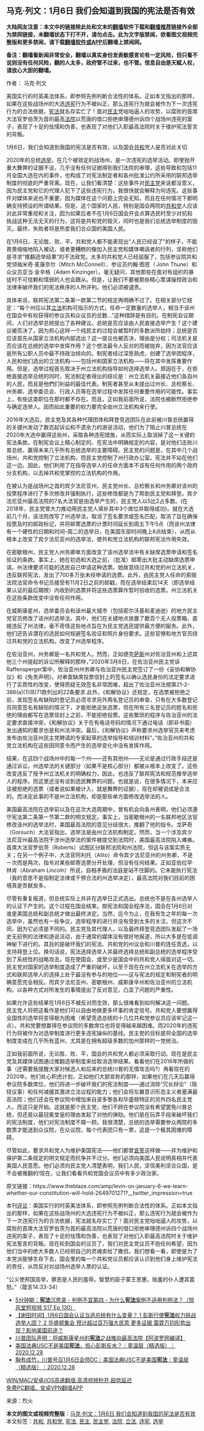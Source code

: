 <h2>马克·列文：1月6日 我们会知道到我国的宪法是否有效</h2> <p class="notice"><b>大陆网友注意：本文中的链接除此处和文末的<a href="https://github.com/bannedbook/fanqiang" >翻墙</a>软件下载和<a href="https://github.com/killgcd/justmysocks/blob/master/README.md">翻墙推荐</a>链接外全部为禁网链接，未翻墙状态下打不开，请勿点击。此为文字版禁闻，欲看图文视频完整版和更多禁闻，请下载<a href="https://github.com/bannedbook/fanqiang">翻墙软件或APP</a>后翻墙上禁闻网。</p><p>备注：翻墙看新闻非常安全，翻墙以真实身份发表敏感言论有一定风险，但只看不说则没有任何风险，翻的人太多，政府管不过来，也不管。信息自由是天赋人权，请放心大胆的翻墙。</b></p>  <div class="entry"> <p>作者： 马克·列文</p> <p id="summary">美国实行的时英美法体系，即参照先例判断合法性的体系。正如本文指出的那样，如果在这些战场州的大选<a href="https://www.bannedbook.org/bnews/tag/%E8%BF%9D%E5%AE%AA/" class="st_tag internal_tag" rel="tag" title="标签 违宪 下的日志">违宪</a>行为不被纠正，那么违宪行为就会被作为下一次违宪行为的合法依据，<a href="https://www.bannedbook.org/bnews/tag/%e5%ae%aa%e6%b3%95/" class="st_tag internal_tag" rel="tag" title="标签 宪法 下的日志">宪法</a>就名存实亡了！面对<a href="https://www.bannedbook.org/bnews/tag/%e6%b0%91%e4%b8%bb/" class="st_tag internal_tag" rel="tag" title="标签 民主 下的日志">民主</a>党咄咄逼人的攻势，以腐败的首席大法官罗伯茨为首的最高<a href="https://www.bannedbook.org/bnews/tag/%e6%b3%95%e9%99%a2/" class="st_tag internal_tag" rel="tag" title="标签 法院 下的日志">法院</a>以荒唐的借口拒绝审理德州诉四个战场州违宪的案子，表现了十足的怯懦和伪善，也表现了对他们入职最高法院时关于维护宪法誓言的背叛。</p> <p>1月6日，我们会知道到我国的宪法是否有效，以及国会<a href="https://www.bannedbook.org/bnews/tag/%E5%85%B1%E5%92%8C/" class="st_tag internal_tag" rel="tag" title="标签 共和 下的日志">共和</a>党人是否对此关切</p> <p>2020年的总统<a href="https://www.bannedbook.org/bnews/tag/%e9%80%89%e4%b8%be/" class="st_tag internal_tag" rel="tag" title="标签 选举 下的日志">选举</a>，在几个被锁定的战场州，是一次违宪的选举活动。即使抛开重大舞弊的证据不谈，几乎没有任何证据得到我们法院的审理，这些导致和包括11月全国大选在内的事件，也构成了对宪法制定者和各州批准公约所采用的联邦选举制度的彻底的严重背离。现在，让我们看清楚：这些事件对<a href="https://www.bannedbook.org/bnews/tag/%e6%b0%91%e4%b8%bb%e5%85%9a/" class="st_tag internal_tag" rel="tag" title="标签 民主党 下的日志">民主党</a>来说都没意义，因为民主党和它的代理人犯下了这些违宪行为，我很快就会解释为何违宪。这些事件对媒体来说也不重要，因为媒体在这个问题上完全无知，而且在任何情况下都明确支持预设的所谓结果。但是，这个国家的人民，特别是国会两院的<a href="https://www.bannedbook.org/bnews/tag/%e5%85%b1%e5%92%8c%e5%85%9a/" class="st_tag internal_tag" rel="tag" title="标签 共和党 下的日志">共和党</a>人应该对此非常重视和关注，因为如果后者不在1月6日国会开会点算选民时至少对抗和挑战这种无法无天的行为，这将是共和党的毁灭，同时也是我们总统选举制度的毁灭。最终，失败者将是热爱我们合众国的美国人民。</p> <p>在1月6日，无论胜、败、平，共和党人都不能表现出“人民已经说了”的样子，不能畏畏缩缩地陷入被动，或者更糟糕的像加入民主党和媒体嘲讽者的行列，坚称他们是寻求“推翻选举结果”的不法政党。太多的共和党人已经屈服了，包括参议院共和党领袖米奇·麦康奈尔（Mitch McConnell）、参议员约翰·图恩（ John Thune）和众议员亚当·金辛格（Adam Kinzinger）。毫无疑问，其他那些在面对有组织的暴徒时不可信赖和懦弱的人也会跟从。但是，让我们不要被那些精心策谋操控政治和法律来破坏我们的宪法秩序的人所评判。他们必须被谴责。</p>  <p>具体来说，联邦宪法第二条第一款第二节的规定再明确不过了。在相关部分它规定：“每个州应以其<a href="https://www.bannedbook.org/bnews/tag/%E7%AB%8B%E6%B3%95/" class="st_tag internal_tag" rel="tag" title="标签 立法 下的日志">立法</a>机构可指示的方式，任命一定数量的选举人，相当于该州在国会中有权获得的参议员和众议员的总数…”这种措辞是有目的。在制宪会议期间，人们对选举总统提出了各种建议。总统是否应该由人民直接选举产生？这个建议被否决了，因为担心这样一个纯民主的过程会被暂时的多数派所劫持；总统是否应该首先从国家立法机构内部选出？这一提议也被否决，理由是分权；司法机关是否应该在总统的选举中发挥作用？这个想法最令人反对的而被抛弃，因为法官应该是所有公职人员中最不持政治倾向的。制宪者经过深思熟虑，创建了选举团程序，人民和他们选出的立法机构——包括州和国家立法机构——将在其中发挥重要作用。但是，选举过程首先取决于州立法机构指导如何选择选举人。原因在于，在拒绝直接选举总统的同时，宪法制定者得出的结论是：州立法机关最接近他们各自州的人民，而且是他們们利益的最佳代表。制宪者甚至从未提出过州长、总检察长、州务卿、选举委员会、行政人员等在选举过程中发挥任何重要作用的可能性。事实上，有些这类职位在那时都不存在。而且，正如我前面所说，法院也被断然拒绝参与确定选举人。因而如此重要的权力要完全由州立法机构来行使。</p> <p>2016年大选后，民主党及其各种代理团体和拜登竞选团队在此前被川普总统赢得的关键州发动了数百起诉讼和不遗余力的游说活动，他们为了阻止川普总统在2020年大选中赢得这些州，采取各种违宪措施，从而实际上取消掉了这一关键的宪法条款。在制宪会议上精心制定的、在宪法中明确规定的内容，是对他们击败川普总统、赢得未来几乎所有总统选举的主要障碍。民主党的问题是，在其中几个战场州，共和党控制了立法机构，而民主党控制了州行政办公室。宪法并不站在他们这一边。因此，他们利用了在指导选举人的任命方面本不该有任何作用的两个政府分支机构，以去掉共和党掌控的立法机构的作用。</p> <p>在被认为是战场州之首的宾夕法尼亚州，民主党州长、总检察长和州务卿对该州的投票程序进行了多次修改并强制执行，这些修改都是为了帮助民主党和拜登。宾夕法尼亚州最高法院的7名大法官是由选举产生的，民主党人以5比2占多数。(在2018年，民主党曾大力推动用民主党人填补其中3个席位并取得成功)。就在大选前几个月，该法院改写了州选举法，取消了签名要求或签名匹配，取消了旨在确保投票及时的邮政标记，并将邮寄选票的计票时间延长到周五下午5点（而该州法律有一个硬性的日期和时间–周二的选举日，在美国东部时间晚上8点结束），从而从根本上改变了宾夕法尼亚州的选举法，使共和党立法机构的联邦宪法作用失效。</p> <p>在密歇根州，民主党人州务卿单方面改变了该州选举法中有关缺席选票申请和签名验证的条款。事实上，她在初选和大选之前，（批准）邮寄出大批主动缺席选票申请。州法律要求可能的选民自己申请这种选票。她故意绕过共和党的州立法机关，违反联邦宪法，发出了700多万张未经申请的选票。此外，由民主党人任命的索赔法院法官命令书记员接受有11月2日之前的邮戳，而在选举结束后14天（即选举结果认证的最后期限）内收到的选票并将这些选票算作暂时验收的选票。州立法机关在这些条款改变中没有任何作用。</p> <p>在威斯康星州，选举委员会和该州最大城市（包括密尔沃基和麦迪逊）的地方民主党官员修改了该州的选举法。其中，他们在关键地点放置了数百个无人投票箱，直接违反了州法律。毫不奇怪这些地点旨在为民主党选民提供最方便的服务。此外，他们还告诉潜在的选民如何规避签名验证和照片身份要求。这些官僚和地方官员绕过共和党的立法机构，改变了州选举程序。</p>  <p>在佐治亚州，州务卿是一名共和党人。然而，正如德克<span class='wp_keywordlink'><a href="https://www.bannedbook.org/forum5/topic42.html" title="萨斯、诚信与自救" target="_blank">萨斯</a></span>州对佐治亚州和上述其他三个州提起的诉讼所解释的那样，”2020年3月6日，在佐治亚州民主党诉Raffensperger案中，佐治亚州州务卿与佐治亚州民主党签订了一份《妥协和解协议》和《免责声明》，对审查缺席投票信封上的签名以确认选民身份的法定要求进行了实质性的改变，使得质疑无效签名非常困难，超出了佐治亚州法規第21-2-386(a)(1)(B)71款列出的22条要求.此外，《和解协议》还规定，在选票被拒绝之前，发现签名有缺陷的登记员必须寻求另外两名登记员的审查，只有在大多数登记员同意签名有缺陷的情况下，才能拒绝这张选票，但在所有三名登记员的姓名和拒绝的理由都写在选票信封上之前，不能拒绝投票。这些繁琐的程序与佐治亚州的法定要求直接冲突，《和解协议》关于在有电话号码的情况下通过电话（即非书面）发出通知的要求也是和州法冲突。最后，《和解协议》声称要求州选举官员来考虑发布由佐治亚州民主党聘请的专家起草的选举指导和培训材料”。”佐治亚州的共和党立法机构在这些因同意令而产生的选举变化中没有发挥作用。</p> <p>结果，在这四个战场州中的每一个州——还有其他州——无论是通过行政手段还是通过诉讼，州选举法的关键部分（如果不是核心部分）都被从根本上改变了。这些改变违反了授予州立法机关的明确权力，因此，也违反了联邦宪法和规范推举选举人的程序。而这里还没有谈到选民舞弊的问题。也就是说，在很多情况下，本来应该被拒绝的选票（或者说如果被计入，就是舞弊的证据），现在却被说成是合法的。而决定此事的不是州立法机构，却是那些单方面修改选举法的人。</p> <p>美国最高法院在选举前以及在这次大选周期中，曾有机会向各州表明，他们必须遵守宪法第二条第一节第二款的明文规定。事实上，当密歇根州的一名联邦地区法官修改该州的选举法时，美国最高法院的意见分歧很大，推翻了他的指令。戈萨奇（Gorsuch）大法官指出，选举法是由州立法机构制定。然而，当一个涉及宾夕法尼亚州最高法院干涉州选举法的案件被提交到法院时，美国最高法院陷入瘫痪。首席大法官罗伯茨（Roberts）试图区分联邦法院和州法院，但这与该案实质无关；在另一个例子中，大法官阿利托（Alito）命令宾夕法尼亚州的州务卿，不是一次而是两次，指令对某些邮寄选票分开处理，但没有任何结果。正如亚伯拉罕·林肯（Abraham Lincoln）所说，自相矛盾的法庭是站不住脚的。它未能执行宪法（我的意思不是指制定法律或干预合法的州选举决定），最高法院对我们目前的困境真是贡献良多。</p> <p>尽管有重复报道，但总统实际上并非在选举日正式选出。总统也不是在各州选举人的认证下产生的。这个过程在国会结束。按宪法和国会程序法，国会在1月6日对谁是美国总统和副总统才做出最终决定。当然，迄今为止，在我有生之年的每一次选举中，虽然也有一些争议，选举程序的进行并没有受到太多的关注。但这次不同，因为它必须是不同的。民主党及其代理人，以及最终拜登竞选团队发起了一场史无前例的法律和游说活动，由于通常的媒体没有很好地报道，所以大多是在低调神秘下进行的。其目的是破坏我们的宪法、共和党的州议会和川普的连任竞选，以支持拜登上位。换句话说，宪法选择选举人并最终选择总统和副总统的选举程序受到了系统性的战略攻击。现在使国会、或至少是国会中的共和党人得面对这一切。民主党对国家的选举制度造成了严重的破坏，以至于现在在州立法机关在选举的方式和联邦选举人的选择上处于最没有参与的地位——这与宪法的规定和制宪者的明确意愿完全相反。而宾夕法尼亚州、密歇根州、威斯康辛州和佐治亚州的立法机构，以各种方式对所发生的事情提出了反对意见，凸显了问题的严重性。</p> <p>如果允许这些结果在1月6日不被反对而生效，那么很难看到如何解决这一问题。民主党人将把这看作是他们可以自由地做更多坏事的肯定信号。共和党人要想赢得全国性的选举将变得极为困难（希望竞选总统的十几位共和党参议员应该牢记这一点）。共和党要想赢得在参议院的多数席位也将变得越来越困难。而2020年的违宪行为将被作为对选举制度进行更多违宪操纵的基线。民主党的目标是将全国的选举制度变成在几乎所有蓝州，尤其是在拥有超级多数的加州那样的一党统治。</p>  <p>正如我前面所说，无论胜、败、平，国会的共和党人都必须采取行动。现在是民主党及其媒体试图通过推翻选举制度来给取消选举结果。看看他们在2016年所做的事（还需要我提醒大家对候选人和后来的总统川普的无情攻击吗?）再看现在的2020年。他们处心积虑计划，正如他们大胆宣称的那样，如果他们在几天后赢得参议院多数席位，他们将进一步破坏我们的宪法制度——通过消除“冗长辩论”（阻挠议事）和任何减缓其激进立法议程的能力；他们会将左翼意识形态主义者塞满最高法院；他们还会在参议院中增加来自波多黎各和华盛顿特区的另外四名民主党人，而这只是开始。这就是那个民主党，他们不顾在参议院没有希望罢免川普总统，但还是以最冠冕堂皇的理由发起了对他的弹劾。他们是在玩弄手段来破坏我们的宪法制度，他们对宪法制度不屑一顾。我很清楚，总统的选举需要参众两院的多数票才能送到众议院，在众议院，每个代表团只有一票，这是一个极其困难的障碍。</p> <p>尽管如此，要求共和党人为维护美国宪法——他们都曾<span class='wp_keywordlink'><a href="https://www.bannedbook.org/forum5/topic17.html" title="宣誓与预言" target="_blank">宣誓</a></span>这样做——并为维护和保护第二条规定的明文规定而抗争并不过分。他们必须向美国人民说明真相并代表美国人民意愿。他们必须向民主党人清楚表明，我们人民，坚信美利坚合众国，是不会被推翻的!现在，让我们看看共和党国会议员中有多少政治家。</p> <p>原文链接：https://www.theblaze.com/amp/levin-on-january-6-we-learn-whether-our-constitution-will-hold-2649701271?__twitter_impression=true</p> <p>本刊<span class='wp_keywordlink_affiliate'><a href="https://www.bannedbook.org/bnews/comments/" title="新闻评论" target="_blank">评论</a></span>：美国实行的时英美法体系，即参照先例判断合法性的体系。正如本文指出的那样，如果在这些战场州的大选违宪行为不被纠正，那么违宪行为就会被作为下一次违宪行为的合法依据，宪法就名存实亡了！面对民主党咄咄逼人的攻势，以腐败的首席大法官罗伯茨为首的最高法院以荒唐的借口拒绝审理德州诉四个战场州违宪的案子，表现了十足的怯懦和伪善，也表现了对他们入职最高法院时关于维护宪法誓言的背叛。现在轮到国会的议员了，我们对民主党议员不抱任何希望，因为他们当中的绝大多数人已经把自己的灵魂卖给了撒但。我们想看一看，即使是为了本党派能够生存下去，国会里的每一个共和党议员都应该认识到他们身上维护宪法的责任，从而反对对战场州选举人票的认证。</p> <p>“公义使邦国高举，罪恶是人民的羞辱。智慧的臣子蒙王恩惠，贻羞的仆人遭其震怒。”（箴言14:33-34）</p>  <ul class='op-related-articles' title='相关阅读'> <li><a href='https://www.bannedbook.org/bnews/bannedvideo/20210101/1458871.html' target='_blank'>5分钟聊：<b>宪法</b>沉思录  - 判例不宜第四 - 为什么<b>宪法</b>案例不适用判例法？（惊风堂短视频 S17 Ep 130）</a></li> <li><a href='https://www.bannedbook.org/bnews/bannedvideo/20201231/1458423.html' target='_blank'>【谢田时间】1月6日国会认证当选总统有什么变量？ 1  彭斯行使<b>宪法</b>权力挑战选举人团？ 2  华盛顿集会 预计超过百万强大民意 更多证据 雷霆万钧形势出现？影响美国前途？</a></li> <li><a href='https://www.bannedbook.org/bnews/cnnews/20201230/1457701.html' target='_blank'>川普团队声明：将威斯康星州的<b>宪法</b>之战推向最高法院【阿波罗网编译】</a></li> <li><a href='https://www.bannedbook.org/bnews/taiwannews/20201229/1457109.html' target='_blank'>美国法典USC不是美国<b>宪法</b>，担心彭斯反水？｜童温层（精选版）｜2020.12.28</a></li> <li><a href='https://www.bannedbook.org/bnews/taiwannews/20201229/1457108.html' target='_blank'>胸有成竹，川普号召1月6日会师DC｜美国法典USC不是美国<b>宪法</b>｜童温层（精选版）｜2020.12.28</a></li> </ul> <p class="texttj"> <a href="https://github.com/bannedbook/fanqiang/wiki/V2ray%E6%9C%BA%E5%9C%BA" target="_blank">WIN/MAC/安卓/iOS高速翻墙:高清视频秒开,超低延迟</a><br/> <a href="https://github.com/bannedbook/fanqiang/wiki/%E7%A6%81%E9%97%BB%E7%BD%91%E5%AE%89%E5%8D%93%E7%BF%BB%E5%A2%99%E6%96%B0%E9%97%BBAPP" target="_blank">免费PC翻墙、安卓VPN翻墙APP</a></p><p> 来源：烈火 </p><a name='sharetosocial'></a>       <div><b>本文的图文或视频完整版</b>：<a href='https://www.bannedbook.org/bnews/comments/20210101/1458935.html'>马克·列文：1月6日 我们会知道到我国的宪法是否有效</a></div>  </div><!--END ENTRY--> <div class="postfooter"> <div>本文标签：<a href="https://www.bannedbook.org/bnews/tag/%E5%85%B1%E5%92%8C/" rel="tag">共和</a>, <a href="https://www.bannedbook.org/bnews/tag/%e5%85%b1%e5%92%8c%e5%85%9a/" rel="tag">共和党</a>, <a href="https://www.bannedbook.org/bnews/tag/%e5%ae%aa%e6%b3%95/" rel="tag">宪法</a>, <a href="https://www.bannedbook.org/bnews/tag/%e6%b0%91%e4%b8%bb/" rel="tag">民主</a>, <a href="https://www.bannedbook.org/bnews/tag/%e6%b0%91%e4%b8%bb%e5%85%9a/" rel="tag">民主党</a>, <a href="https://www.bannedbook.org/bnews/tag/%e6%b3%95%e9%99%a2/" rel="tag">法院</a>, <a href="https://www.bannedbook.org/bnews/tag/%E7%AB%8B%E6%B3%95/" rel="tag">立法</a>, <a href="https://www.bannedbook.org/bnews/tag/%E8%BF%9D%E5%AE%AA/" rel="tag">违宪</a>, <a href="https://www.bannedbook.org/bnews/tag/%e9%80%89%e4%b8%be/" rel="tag">选举</a></div>  </div><!--END POSTFOOTER--> 